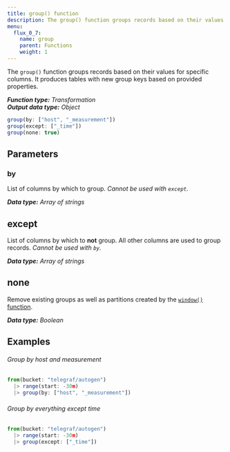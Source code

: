 ```yaml
---
title: group() function
description: The group() function groups records based on their values for specific columns.
menu:
  flux_0_7:
    name: group
    parent: Functions
    weight: 1
---
```


The `group()` function groups records based on their values for specific columns.
It produces tables with new group keys based on provided properties.

_**Function type:** Transformation_  
_**Output data type:** Object_

```js
group(by: ["host", "_measurement"])
group(except: ["_time"])
group(none: true)
```

## Parameters

### by
List of columns by which to group.
_Cannot be used with `except`._

_**Data type:** Array of strings_

## except
List of columns by which to **not** group.
All other columns are used to group records.
_Cannot be used with `by`._

_**Data type:** Array of strings_

## none
Remove existing groups as well as partitions created by the [`window()` function](../window).

_**Data type:** Boolean_

## Examples

###### Group by host and measurement
```js
from(bucket: "telegraf/autogen")
  |> range(start: -30m)
  |> group(by: ["host", "_measurement"])
```

###### Group by everything except time
```js
from(bucket: "telegraf/autogen")
  |> range(start: -30m)
  |> group(except: ["_time"])
```
